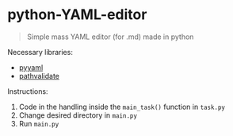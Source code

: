 # python-YAML-editor

> Simple mass YAML editor (for .md) made in python


Necessary libraries:
- [pyyaml](https://github.com/yaml/pyyaml)
- [pathvalidate](https://github.com/thombashi/pathvalidate)


Instructions:
1. Code in the handling inside the `main_task()` function in `task.py`
2. Change desired directory in `main.py`
3. Run `main.py`
